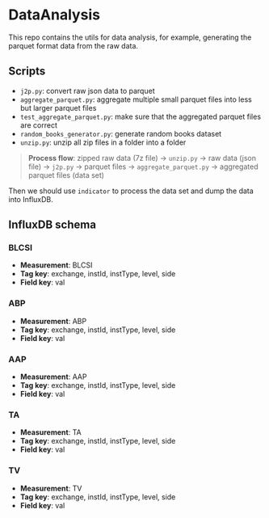 # DataAnalysis

This repo contains the utils for data analysis, for example, generating the parquet format data from the raw data.

## Scripts

- `j2p.py`: convert raw json data to parquet
- `aggregate_parquet.py`: aggregate multiple small parquet files into less but larger parquet
files
- `test_aggregate_parquet.py`: make sure that the aggregated parquet files are correct
- `random_books_generator.py`: generate random books dataset
- `unzip.py`: unzip all zip files in a folder into a folder

> **Process flow**: zipped raw data (7z file) -> `unzip.py` -> raw data (json file) -> `j2p.py` -> parquet files -> `aggregate_parquet.py` -> aggregated parquet files (data set)

Then we should use `indicator` to process the data set and dump the data into InfluxDB.

## InfluxDB schema

### BLCSI

- **Measurement**: BLCSI
- **Tag key**: exchange, instId, instType, level, side
- **Field key**: val


### ABP

- **Measurement**: ABP
- **Tag key**: exchange, instId, instType, level, side
- **Field key**: val


### AAP

- **Measurement**: AAP
- **Tag key**: exchange, instId, instType, level, side
- **Field key**: val


### TA

- **Measurement**: TA
- **Tag key**: exchange, instId, instType, level, side
- **Field key**: val


### TV

- **Measurement**: TV
- **Tag key**: exchange, instId, instType, level, side
- **Field key**: val


